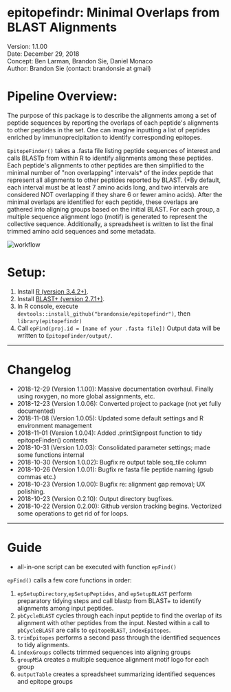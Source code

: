 # epitopefindr: Minimal Overlaps from BLAST Alignments 
Version: 1.1.00  
Date: December 29, 2018  
Concept: Ben Larman, Brandon Sie, Daniel Monaco  
Author: Brandon Sie  (contact: brandonsie at gmail)  

# Pipeline Overview: 
The purpose of this package is to describe the alignments among a set of peptide sequences by reporting the overlaps of each peptide's alignments to other peptides in the set. One can imagine inputting a list of peptides enriched by immunoprecipitation to identify corresponding epitopes. 

`EpitopeFinder()` takes a .fasta file listing peptide sequences of interest and calls BLASTp from within R to identify alignments among these peptides. Each peptide's alignments to other peptides are then simplified to the minimal number of "non overlapping" intervals* of the index peptide that represent all alignments to other peptides reported by BLAST. (*By default, each interval must be at least 7 amino acids long, and two intervals are considered NOT overlapping if they share 6 or fewer amino acids). After the minimal overlaps are identified for each peptide, these overlaps are gathered into aligning groups based on the initial BLAST. For each group, a multiple sequence alignment logo (motif) is generated to represent the collective sequence. Additionally, a spreadsheet is written to list the final trimmed amino acid sequences and some metadata. 

![workflow](https://brandonsie.github.io/docs/EpitopeFindRWorkflow.png)

# Setup:
1. Install [R (version 3.4.2+)](https://www.r-project.org/).  
2. Install [BLAST+ (version 2.7.1+)](https://blast.ncbi.nlm.nih.gov/Blast.cgi?PAGE_TYPE=BlastDocs&DOC_TYPE=Download).
3. In R console, execute `devtools::install_github("brandonsie/epitopefindr")`, then `library(epitopefindr)`
4. Call `epFind(proj.id = [name of your .fasta file])` Output data will be written to `EpitopeFinder/output/`.

----------------------------------------------------------------------
# Changelog
* 2018-12-29 (Version 1.1.00): Massive documentation overhaul. Finally using roxygen, no more global assignments, etc.
* 2018-12-23 (Version 1.0.06): Converted project to package (not yet fully documented)  
* 2018-11-08 (Version 1.0.05): Updated some default settings and R environment management
* 2018-11-01 (Version 1.0.04): Added .printSignpost function to tidy epitopeFinder() contents
* 2018-10-31 (Version 1.0.03): Consolidated parameter settings; made some functions internal
* 2018-10-30 (Version 1.0.02): Bugfix re output table seq_tile column
* 2018-10-26 (Version 1.0.01): Bugfix re fasta file peptide naming (gsub commas etc.)
* 2018-10-23 (Version 1.0.00): Bugfix re: alignment gap removal; UX polishing.
* 2018-10-23 (Version 0.2.10): Output directory bugfixes.
* 2018-10-22 (Version 0.2.00): Github version tracking begins. Vectorized some operations to get rid of for loops.
----------------------------------------------------------------------
# Guide

* all-in-one script can be executed with function `epFind()`

`epFind()` calls a few core functions in order:
1. `epSetupDirectory`,`epSetupPeptides`, and `epSetupBLAST` perform preparatory tidying steps and call blastp from BLAST+ to identify alignments among input peptides.
2. `pbCycleBLAST` cycles through each input peptide to find the overlap of its alignment with other peptides from the input. Nested within a call to `pbCycleBLAST` are calls to `epitopeBLAST`, `indexEpitopes`. 
3. `trimEpitopes` performs a second pass through the identified sequences to tidy alignments.
4. `indexGroups` collects trimmed sequences into aligning groups
5. `groupMSA` creates a multiple sequence alignment motif logo for each group
6. `outputTable` creates a spreadsheet summarizing identified sequences and epitope groups
